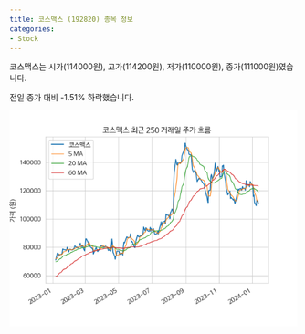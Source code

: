 ```yaml
---
title: 코스맥스 (192820) 종목 정보
categories:
- Stock
---
```


코스맥스는 시가(114000원), 고가(114200원), 저가(110000원), 종가(111000원)였습니다.

전일 종가 대비 -1.51% 하락했습니다.

<!-- more -->

![192820](/assets/stock_images/192820.png)